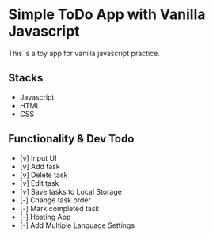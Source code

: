 # Simple ToDo App with Vanilla Javascript

This is a toy app for vanilla javascript practice.

## Stacks

- Javascript
- HTML
- CSS

## Functionality & Dev Todo

- [v] Input UI
- [v] Add task
- [v] Delete task
- [v] Edit task
- [v] Save tasks to Local Storage
- [-] Change task order
- [-] Mark completed task
- [-] Hosting App
- [-] Add Multiple Language Settings